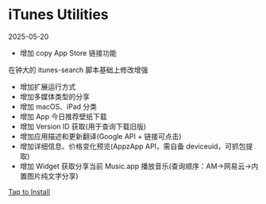 # iTunes Utilities

2025-05-20
- 增加 copy App Store 链接功能

在钟大的 itunes-search 脚本基础上修改增强

- 增加扩展运行方式
- 增加多媒体类型的分享
- 增加 macOS、iPad 分类
- 增加 App 今日推荐壁纸下载
- 增加 Version ID 获取(用于查询下载旧版)
- 增加应用描述和更新翻译(Google API + 链接可点击)
- 增加详细信息、价格变化预览(AppzApp API，需自备 deviceuid，可抓包提取)
- 增加 Widget 获取分享当前 Music.app 播放音乐(查询顺序：AM->网易云->内置图片纯文字分享)

[Tap to Install](https://xteko.com/redir?name=iTunes%20Utilities&url=https://github.com/hhnice510/JSBoxScript/raw/refs/heads/main/iTunes%20%E5%B7%A5%E5%85%B7/.output/iTunes%20%E5%B7%A5%E5%85%B7.box)
